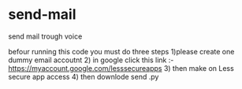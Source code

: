 # send-mail
send mail trough voice 

befour running this code you must do three steps
1)please create one dummy email accoutnt
2) in google click this link :- https://myaccount.google.com/lesssecureapps
3) then make  on Less secure app access
4) then downlode send .py
